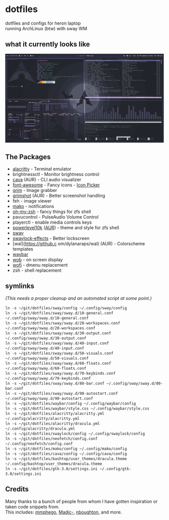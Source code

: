 # dotfiles
dotfiles and configs for heron laptop  
running ArchLinux (btw) with sway WM

## what it currently looks like
![preview](./preview.png)

## The Packages
- [alacritty](https://github.com/alacritty/alacritty) - Terminal emulator
- brightnessctl - Monitor brightness control
- [cava](https://aur.archlinux.org/packages/cava/) (AUR) - CLI audio visualizer
- [font-awesome](https://archlinux.org/packages/community/any/font-awesome/) - Fancy icons - [Icon Picker](https://fontawesome.com/v5.15/icons?d=gallery&p=2&m=free)
- [grim](https://github.com/emersion/grim) - Image grabber
- [grimshot](https://aur.archlinux.org/packages/grimshot/) (AUR) - Better screenshot handling
- feh - image viewer
- [mako](https://github.com/emersion/mako) - notifications
- [oh-my-zsh](https://github.com/ohmyzsh/ohmyzsh/) - fancy things for zfs shell
- pavucontrol - PulseAudio Volume Control
- playerctl - enable media controls keys
- [powerlevel10k](https://github.com/romkatv/powerlevel10k) ([AUR](https://aur.archlinux.org/packages/zsh-theme-powerlevel10k-git/)) - theme and style for zfs shell
- [sway](https://github.com/swaywm/sway)
- [swaylock-effects](https://github.com/mortie/swaylock-effects) - Better lockscreen
- [wal](https://github.c    om/dylanaraps/wal) (AUR) - Colorscheme templates
- [waybar](https://github.com/Alexays/Waybar)
- [wob](https://github.com/francma/wob) - on screen display
- [wofi](https://hg.sr.ht/~scoopta/wofi) - dmenu replacement
- zsh - shell replacement

## symlinks
*(This needs a proper cleanup and an automated script at some point.)*
```
ln -s ~/git/dotfiles/sway/config ~/.config/sway/config
ln -s ~/git/dotfiles/sway/sway.d/10-general.conf ~/.config/sway/sway.d/10-general.conf
ln -s ~/git/dotfiles/sway/sway.d/20-workspaces.conf ~/.config/sway/sway.d/20-workspaces.conf
ln -s ~/git/dotfiles/sway/sway.d/30-output.conf ~/.config/sway/sway.d/30-output.conf
ln -s ~/git/dotfiles/sway/sway.d/40-input.conf ~/.config/sway/sway.d/40-input.conf
ln -s ~/git/dotfiles/sway/sway.d/50-visuals.conf ~/.config/sway/sway.d/50-visuals.conf
ln -s ~/git/dotfiles/sway/sway.d/60-floats.conf ~/.config/sway/sway.d/60-floats.conf
ln -s ~/git/dotfiles/sway/sway.d/70-keybinds.conf ~/.config/sway/sway.d/70-keybinds.conf
ln -s ~/git/dotfiles/sway/sway.d/80-bar.conf ~/.config/sway/sway.d/80-bar.conf
ln -s ~/git/dotfiles/sway/sway.d/90-autostart.conf ~/.config/sway/sway.d/90-autostart.conf
ln -s ~/git/dotfiles/waybar/config ~/.config/waybar/config
ln -s ~/git/dotfiles/waybar/style.css ~/.config/waybar/style.css
ln -s ~/git/dotfiles/alacritty/alacritty.yml ~/.config/alacritty/alacritty.yml
ln -s ~/git/dotfiles/alacritty/dracula.yml ~/.config/alacritty/dracula.yml
ln -s ~/git/dotfiles/swaylock/config ~/.config/swaylock/config
ln -s ~/git/dotfiles/neofetch/config.conf ~/.config/neofetch/config.conf
ln -s ~/git/dotfiles/mako/config ~/.config/mako/config
ln -s ~/git/dotfiles/cava/config ~/.config/cava/config
ln -s ~/git/dotfiles/bashtop/user_themes/dracula.theme ~/.config/bashtop/user_themes/dracula.theme
ln -s ~/git/dotfiles/gtk-3.0/settings.ini ~/.config/gtk-3.0/settings.ini
```

## Credits
Many thanks to a bunch of people from whom I have gotten inspiration or taken code snippets from.  
This includes: [mmphego](https://github.com/mmphego/dot-files), [Madic-](https://github.com/Madic-/Sway-DE), [nboughton](https://github.com/nboughton/dotfiles), and more.
